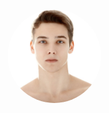 <img src="Skjermbilde 2025-10-08 121342.png" alt="Circular Image" style="border-radius: 50%; width: 150px; height: 150px; object-fit: cover;">
